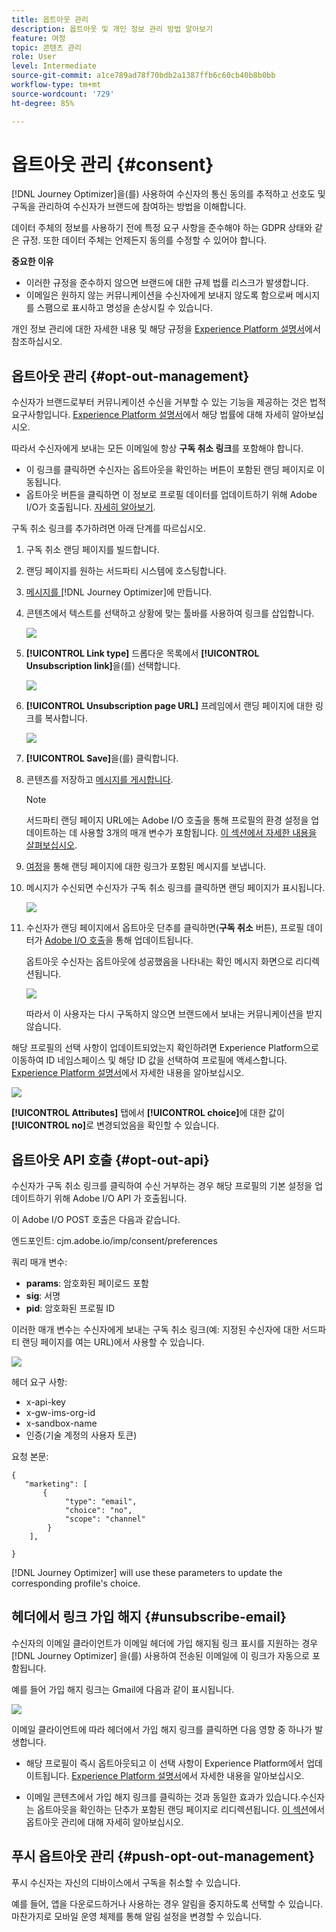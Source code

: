 ```yaml
---
title: 옵트아웃 관리
description: 옵트아웃 및 개인 정보 관리 방법 알아보기
feature: 여정
topic: 콘텐츠 관리
role: User
level: Intermediate
source-git-commit: a1ce789ad78f70bdb2a1387ffb6c60cb40b8b0bb
workflow-type: tm+mt
source-wordcount: '729'
ht-degree: 85%

---
```


# 옵트아웃 관리 {#consent}

[!DNL Journey Optimizer]을(를) 사용하여 수신자의 통신 동의를 추적하고 선호도 및 구독을 관리하여 수신자가 브랜드에 참여하는 방법을 이해합니다.<!--Their preferences and subscriptions are handled through Consent management.-->

데이터 주체의 정보를 사용하기 전에 특정 요구 사항을 준수해야 하는 GDPR 상태와 같은 규정. 또한 데이터 주체는 언제든지 동의를 수정할 수 있어야 합니다.

**중요한 이유**

* 이러한 규정을 준수하지 않으면 브랜드에 대한 규제 법률 리스크가 발생합니다.
* 이메일은 원하지 않는 커뮤니케이션을 수신자에게 보내지 않도록 함으로써 메시지를 스팸으로 표시하고 명성을 손상시킬 수 있습니다.

개인 정보 관리에 대한 자세한 내용 및 해당 규정을 [Experience Platform 설명서](https://experienceleague.adobe.com/docs/experience-platform/privacy/home.html?lang=ko)에서 참조하십시오.

<!--* Recipients should be able to opt-in/opt-out from receiving electronic communication through one or more channel
* Recipients expect the brand to offer preference centre capability that controls how brand should engage with them (example: channel of communication, invasive and non-invasive tracking etc). This helps to fulfil regulatory obligations and also facilitates quality engagement with recipient. 
* The third category is the capability to offer subscription to recipients (newsletter, etc)-->

## 옵트아웃 관리 {#opt-out-management}

수신자가 브랜드로부터 커뮤니케이션 수신을 거부할 수 있는 기능을 제공하는 것은 법적 요구사항입니다. [Experience Platform 설명서](https://experienceleague.adobe.com/docs/experience-platform/privacy/regulations/overview.html?lang=ko#regulations)에서 해당 법률에 대해 자세히 알아보십시오.

따라서 수신자에게 보내는 모든 이메일에 항상 **구독 취소 링크**&#x200B;를 포함해야 합니다.
* 이 링크를 클릭하면 수신자는 옵트아웃을 확인하는 버튼이 포함된 랜딩 페이지로 이동됩니다.
* 옵트아웃 버튼을 클릭하면 이 정보로 프로필 데이터를 업데이트하기 위해 Adobe I/O가 호출됩니다. [자세히 알아보기](#consent-service-api).

구독 취소 링크를 추가하려면 아래 단계를 따르십시오.

1. 구독 취소 랜딩 페이지를 빌드합니다.
1. 랜딩 페이지를 원하는 서드파티 시스템에 호스팅합니다.
1. [메시지를 ](../../help/using/create-message.md)[!DNL Journey Optimizer]에 만듭니다.

   <!--The link to your landing page should contain a static URL and the profile ID.-->

1. 콘텐츠에서 텍스트를 선택하고 상황에 맞는 툴바를 사용하여 링크를 삽입합니다.

   ![](assets/opt-out-insert-link.png)

1. **[!UICONTROL Link type]** 드롭다운 목록에서 **[!UICONTROL Unsubscription link]**&#x200B;을(를) 선택합니다.

   ![](assets/opt-out-link-type.png)

1. **[!UICONTROL Unsubscription page URL]** 프레임에서 랜딩 페이지에 대한 링크를 복사합니다.

   ![](assets/opt-out-link-url.png)

1. **[!UICONTROL Save]**&#x200B;을(를) 클릭합니다.

1. 콘텐츠를 저장하고 [메시지를 게시합니다](../../help/using/publish-manage-message.md).

   >[!NOTE]
   >
   >서드파티 랜딩 페이지 URL에는 Adobe I/O 호출을 통해 프로필의 환경 설정을 업데이트하는 데 사용할 3개의 매개 변수가 포함됩니다&#x200B;. [이 섹션에서 자세한 내용을 살펴보십시오](#consent-service-api).

1. [여정](building-journeys/journey.md)을 통해 랜딩 페이지에 대한 링크가 포함된 메시지를 보냅니다.

1. 메시지가 수신되면 수신자가 구독 취소 링크를 클릭하면 랜딩 페이지가 표시됩니다.

   ![](assets/opt-out-lp-example.png)

1. 수신자가 랜딩 페이지에서 옵트아웃 단추를 클릭하면(**구독 취소** 버튼), 프로필 데이터가 [Adobe I/O 호출](#opt-out-api)을 통해 업데이트됩니다.

   옵트아웃 수신자는 옵트아웃에 성공했음을 나타내는 확인 메시지 화면으로 리디렉션됩니다.

   ![](assets/opt-out-confirmation-example.png)

   따라서 이 사용자는 다시 구독하지 않으면 브랜드에서 보내는 커뮤니케이션을 받지 않습니다.

해당 프로필의 선택 사항이 업데이트되었는지 확인하려면 Experience Platform으로 이동하여 ID 네임스페이스 및 해당 ID 값을 선택하여 프로필에 액세스합니다. [Experience Platform 설명서](https://experienceleague.adobe.com/docs/experience-platform/profile/ui/user-guide.html?lang=ko#getting-started)에서 자세한 내용을 알아보십시오.

![](assets/opt-out-profile-choice.png)

**[!UICONTROL Attributes]** 탭에서 **[!UICONTROL choice]**&#x200B;에 대한 값이 **[!UICONTROL no]**&#x200B;로 변경되었음을 확인할 수 있습니다.

<!--The opt-out URL is resolved upon each recipient receiving the message. It is then personalized with the relevant encrypted parameters (profile ID, profile name, journey ID, sandbox ID, and message execution ID).-->

## 옵트아웃 API 호출 {#opt-out-api}

수신자가 구독 취소 링크를 클릭하여 수신 거부하는 경우 해당 프로필의 기본 설정을 업데이트하기 위해 Adobe I/O API <!--Consent service API to capture the encrypted data and-->가 호출됩니다.

이 Adobe I/O POST 호출은 다음과 같습니다.

엔드포인트: cjm.adobe.io/imp/consent/preferences

쿼리 매개 변수:
* **params**: 암호화된 페이로드 포함
* **sig**: 서명 <!--which signature?-->
* **pid**: 암호화된 프로필 ID

이러한 매개 변수는 수신자에게 보내는 구독 취소 링크(예: 지정된 수신자에 대한 서드파티 랜딩 페이지를 여는 URL)에서 사용할 수 있습니다.

![](assets/opt-out-parameters.png)

<!--QUESTION: How do you get the URL built for each recipient? Do you have to wait until each targeted recipient receives the unsubscribe link or can you deduce it in advance? Is it done automatically upon the API call or do you have to do something manually for each profile? In other words will the LP automatically include the 3 parameters or do you have to insert something manually? Still not completely clear-->

헤더 요구 사항:
* x-api-key
* x-gw-ims-org-id
* x-sandbox-name
* 인증(기술 계정의 사용자 토큰) <!--How do you find this information? And other header elements?-->

요청 본문:

```
{
   "marketing": [
       {
            "type": "email",           
            "choice": "no",          
            "scope": "channel"       
        }
    ],
 
}
```

<!--The Consent service /-->[!DNL Journey Optimizer] will <!--decrypt and-->use these parameters to update the corresponding profile's choice. <!--and provide an answer back to the landing page.-->

## 헤더에서 링크 가입 해지 {#unsubscribe-email}

수신자의 이메일 클라이언트가 이메일 헤더에 가입 해지됨 링크 표시를 지원하는 경우 [!DNL Journey Optimizer] 을(를) 사용하여 전송된 이메일에 이 링크가 자동으로 포함됩니다.

예를 들어 가입 해지 링크는 Gmail에 다음과 같이 표시됩니다.

![](assets/unsubscribe-email.png)

이메일 클라이언트에 따라 헤더에서 가입 해지 링크를 클릭하면 다음 영향 중 하나가 발생합니다.

* 해당 프로필이 즉시 옵트아웃되고 이 선택 사항이 Experience Platform에서 업데이트됩니다. [Experience Platform 설명서](https://experienceleague.adobe.com/docs/experience-platform/profile/ui/user-guide.html?lang=en#getting-started)에서 자세한 내용을 알아보십시오.

* 이메일 콘텐츠에서 가입 해지 링크를 클릭하는 것과 동일한 효과가 있습니다.수신자는 옵트아웃을 확인하는 단추가 포함된 랜딩 페이지로 리디렉션됩니다. [이 섹션](#opt-out-management)에서 옵트아웃 관리에 대해 자세히 알아보십시오.

## 푸시 옵트아웃 관리 {#push-opt-out-management}

푸시 수신자는 자신의 디바이스에서 구독을 취소할 수 있습니다.

예를 들어, 앱을 다운로드하거나 사용하는 경우 알림을 중지하도록 선택할 수 있습니다. 마찬가지로 모바일 운영 체제를 통해 알림 설정을 변경할 수 있습니다.
